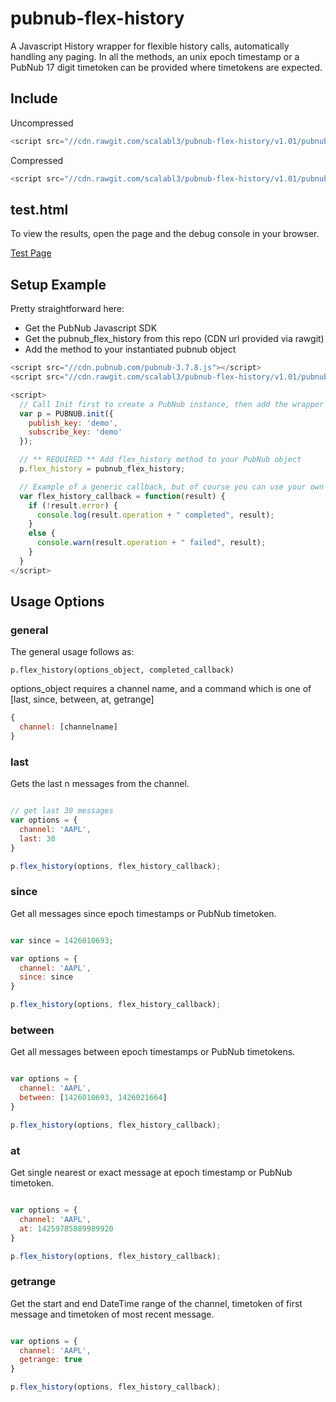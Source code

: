 # pubnub-flex-history
A Javascript History wrapper for flexible history calls, automatically handling any paging. In all the methods, an unix epoch timestamp or a PubNub 17 digit timetoken can be provided where timetokens are expected.

## Include

Uncompressed

```javascript
<script src="//cdn.rawgit.com/scalabl3/pubnub-flex-history/v1.01/pubnub-flex-history.js"></script>
```

Compressed
```javascript
<script src="//cdn.rawgit.com/scalabl3/pubnub-flex-history/v1.01/pubnub-flex-history-min.js"></script>
```

## test.html ##

To view the results, open the page and the debug console in your browser.

[Test Page](http://scalabl3.github.io/pubnub-flex-history/test.html)


## Setup Example

Pretty straightforward here:

* Get the PubNub Javascript SDK
* Get the pubnub_flex_history from this repo (CDN url provided via rawgit)
* Add the method to your instantiated pubnub object


```javascript
<script src="//cdn.pubnub.com/pubnub-3.7.8.js"></script>
<script src="//cdn.rawgit.com/scalabl3/pubnub-flex-history/v1.01/pubnub-flex-history-min.js"></script>

<script>
  // Call Init first to create a PubNub instance, then add the wrapper method to that object
  var p = PUBNUB.init({
    publish_key: 'demo',
    subscribe_key: 'demo'
  });

  // ** REQUIRED ** Add flex_history method to your PubNub object
  p.flex_history = pubnub_flex_history;

  // Example of a generic callback, but of course you can use your own
  var flex_history_callback = function(result) {
    if (!result.error) {
      console.log(result.operation + " completed", result);
    }
    else {
      console.warn(result.operation + " failed", result);
    }
  }
</script>
```

## Usage Options ##

### general ###

The general usage follows as:

    p.flex_history(options_object, completed_callback)

options_object requires a channel name, and a command which is one of [last, since, between, at, getrange]

```javascript
{
  channel: [channelname]
}
```

### last ###

Gets the last n messages from the channel.

```javascript

// get last 30 messages
var options = {
  channel: 'AAPL',
  last: 30
}

p.flex_history(options, flex_history_callback);

```

### since ###

Get all messages since epoch timestamps or PubNub timetoken.

```javascript

var since = 1426010693;

var options = {
  channel: 'AAPL',
  since: since
}

p.flex_history(options, flex_history_callback);

```

### between ###

Get all messages between epoch timestamps or PubNub timetokens.

```javascript

var options = {
  channel: 'AAPL',
  between: [1426010693, 1426021664]
}

p.flex_history(options, flex_history_callback);

```

### at ###

Get single nearest or exact message at epoch timestamp or PubNub timetoken.

```javascript

var options = {
  channel: 'AAPL',
  at: 14259785889989920
}

p.flex_history(options, flex_history_callback);

```

### getrange ###

Get the start and end DateTime range of the channel, timetoken of first message and timetoken of most recent message.

```javascript

var options = {
  channel: 'AAPL',
  getrange: true
}

p.flex_history(options, flex_history_callback);

```




